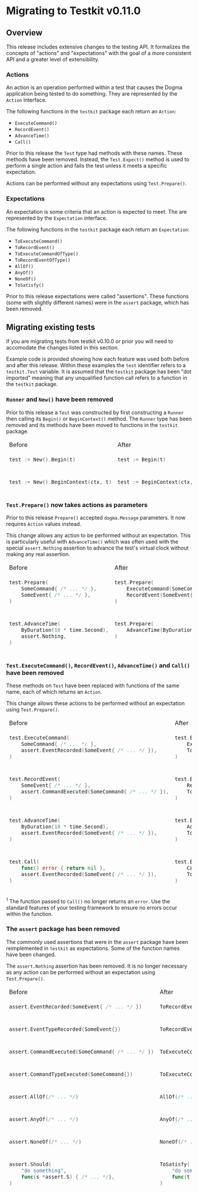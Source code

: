 # Migrating to Testkit v0.11.0

## Overview

This release includes extensive changes to the testing API. It formalizes the
concepts of "actions" and "expectations" with the goal of a more consistent API
and a greater level of extensibility.

### Actions

An action is an operation performed within a test that causes the Dogma
application being tested to do something. They are represented by the `Action`
interface.

The following functions in the `testkit` package each return an `Action`:

- `ExecuteCommand()`
- `RecordEvent()`
- `AdvanceTime()`
- `Call()`

Prior to this release the `Test` type had methods with these names. These
methods have been removed. Instead, the `Test.Expect()` method is used to
perform a single action and fails the test unless it meets a specific
expectation.

Actions can be performed without any expectations using `Test.Prepare()`.

### Expectations

An expectation is some criteria that an action is expected to meet. The are
represented by the `Expectation` interface.

The following functions in the `testkit` package each return an `Expectation`:

- `ToExecuteCommand()`
- `ToRecordEvent()`
- `ToExecuteCommandOfType()`
- `ToRecordEventOfType()`
- `AllOf()`
- `AnyOf()`
- `NoneOf()`
- `ToSatisfy()`

Prior to this release expectations were called "assertions". These functions
(some with slightly different names) were in the `assert` package, which has
been removed.

## Migrating existing tests

If you are migrating tests from testkit v0.10.0 or prior you will need to
accomodate the changes listed in this section.

Example code is provided showing how each feature was used both before and after
this release. Within these examples the `test` identifier refers to a
`testkit.Test` variable. It is assumed that the `testkit` package has been "dot
imported" meaning that any unqualified function call refers to a function in the
`testkit` package.

### `Runner` and `New()` have been removed

Prior to this release a `Test` was constructed by first constructing a `Runner`
then calling its `Begin()` or `BeginContext()` method. The `Runner` type has
been removed and its methods have been moved to functions in the `testkit`
package.

<table width="100%">
<thead><tr><td>Before</td><td>After</td></tr></head>
<tr valign="top"><td>

<!-- BEFORE -->
```go
test := New().Begin(t)
```

</td><td>

<!-- AFTER -->
```go
test := Begin(t)
```

</td></tr>
<tr><td></td><td></td></tr>
<tr valign="top"><td>

<!-- BEFORE -->
```go
test := New().BeginContext(ctx, t)
```

</td><td>

<!-- AFTER -->
```go
test := BeginContext(ctx, t)
```

</td></tr>
</table>

### `Test.Prepare()` now takes actions as parameters

Prior to this release `Prepare()` accepted `dogma.Message` parameters. It now
requires `Action` values instead.

This change allows any action to be performed without an expectation. This is
particularly useful with `AdvanceTime()` which was often used with the special
`assert.Nothing` assertion to advance the test's virtual clock without making
any real assertion.

<table width="100%">
<thead><tr><td >Before</td><td>After</td></tr></head>
<tr valign="top"><td>

<!-- BEFORE -->
```go
test.Prepare(
    SomeCommand{ /* ... */ },
    SomeEvent{ /* ... */ },
)
```

</td><td>

<!-- AFTER -->
```go
test.Prepare(
    ExecuteCommand(SomeCommand{ /* ... */ }),
    RecordEvent(SomeEvent{ /* ... */ }),
)
```

</td></tr>
<tr><td></td><td></td></tr>
<tr valign="top"><td>

<!-- BEFORE -->
```go
test.AdvanceTime(
    ByDuration(10 * time.Second),
    assert.Nothing,
)
```

</td><td>

<!-- AFTER -->
```go
test.Prepare(
    AdvanceTime(ByDuration(10 * time.Second)),
)
```

</td></tr>
</table>

### `Test.ExecuteCommand()`, `RecordEvent()`, `AdvanceTime()` and `Call()` have been removed

These methods on `Test` have been replaced with functions of the same name, each
of which returns an `Action`.

This change allows these actions to be performed without an expectation using
`Test.Prepare()`.

<table width="100%">
<thead><tr><td >Before</td><td>After</td></tr></head>
<tr valign="top"><td>

<!-- BEFORE -->
```go
test.ExecuteCommand(
    SomeCommand{ /* ... */ },
    assert.EventRecorded(SomeEvent{ /* ... */ }),
)
```

</td><td>

<!-- AFTER -->
```go
test.Expect(
    ExecuteCommand(SomeCommand{ /* ... */ }),
    ToRecordEvent(SomeEvent{ /* ... */ }),
)
```

</td></tr>
<tr><td></td><td></td></tr>
<tr valign="top"><td>

<!-- BEFORE -->
```go
test.RecordEvent(
    SomeEvent{ /* ... */ },
    assert.CommandExecuted(SomeCommand{ /* ... */ }),
)
```

</td><td>

<!-- AFTER -->
```go
test.Expect(
    RecordEvent(SomeEvent{ /* ... */ }),
    ToExecuteCommand(SomeCommand{ /* ... */ }),
)
```

</td></tr>
<tr><td></td><td></td></tr>
<tr valign="top"><td>

<!-- BEFORE -->
```go
test.AdvanceTime(
    ByDuration(10 * time.Second),
    assert.EventRecorded(SomeEvent{ /* ... */ }),
)
```

</td><td>

<!-- AFTER -->
```go
test.Expect(
    AdvanceTime(ByDuration(10 * time.Second)),
    ToRecordEvent(SomeEvent{ /* ... */ }),
)
```

</td></tr>
<tr><td></td><td></td></tr>
<tr valign="top"><td>

<!-- BEFORE -->
```go
test.Call(
    func() error { return nil },
    assert.EventRecorded(SomeEvent{ /* ... */ }),
)
```

</td><td>

<!-- AFTER -->
```go
test.Expect(
    Call(func() { /* see note 1 */ }),
    ToRecordEvent(SomeEvent{ /* ... */ }),
)
```

</td></tr>
</table>

<sup>1</sup> The function passed to `Call()` no longer returns an `error`. Use
the standard features of your testing framework to ensure no errors occur within
the function.

### The `assert` package has been removed

The commonly used assertions that were in the `assert` package have been
reimplemented in `testkit` as expectations. Some of the function names have been
changed.

The `assert.Nothing` assertion has been removed. It is no longer necessary as
any action can be performed without an expectation using `Test.Prepare()`.

<table width="100%">
<thead><tr><td >Before</td><td>After</td></tr></head>
<tr valign="top"><td>

<!-- BEFORE -->
```go
assert.EventRecorded(SomeEvent{ /* ... */ })
```

</td><td>

<!-- AFTER -->
```go
ToRecordEvent(SomeEvent{ /* ... */ })
```

</td></tr>
<tr><td></td><td></td></tr>
<tr valign="top"><td>

<!-- BEFORE -->
```go
assert.EventTypeRecorded(SomeEvent{})
```

</td><td>

<!-- AFTER -->
```go
ToRecordEventOfType(SomeEvent{})
```

</td></tr>
<tr><td></td><td></td></tr>
<tr valign="top"><td>

<!-- BEFORE -->
```go
assert.CommandExecuted(SomeCommand{ /* ... */ })
```

</td><td>

<!-- AFTER -->
```go
ToExecuteCommand(SomeCommand{ /* ... */ })
```

</td></tr>
<tr><td></td><td></td></tr>
<tr valign="top"><td>

<!-- BEFORE -->
```go
assert.CommandTypeExecuted(SomeCommand{})
```

</td><td>

<!-- AFTER -->
```go
ToExecuteCommandOfType(SomeCommand{})
```

</td></tr>
<tr><td></td><td></td></tr>
<tr valign="top"><td>

<!-- BEFORE -->
```go
assert.AllOf(/* ... */)
```

</td><td>

<!-- AFTER -->
```go
AllOf(/* ... */)
```

</td></tr>
<tr><td></td><td></td></tr>
<tr valign="top"><td>

<!-- BEFORE -->
```go
assert.AnyOf(/* ... */)
```

</td><td>

<!-- AFTER -->
```go
AnyOf(/* ... */)
```

</td></tr>
<tr><td></td><td></td></tr>
<tr valign="top"><td>

<!-- BEFORE -->
```go
assert.NoneOf(/* ... */)
```

</td><td>

<!-- AFTER -->
```go
NoneOf(/* ... */)
```

</td></tr>
<tr><td></td><td></td></tr>
<tr valign="top"><td>

<!-- BEFORE -->
```go
assert.Should(
    "do something",
    func(s *assert.S) { /* ... */},
)
```

</td><td>

<!-- AFTER -->
```go
ToSatisfy(
    "do something",
    func(t *SatisfyT) { /* ... */ },
)
```

</td></tr>
</table>
